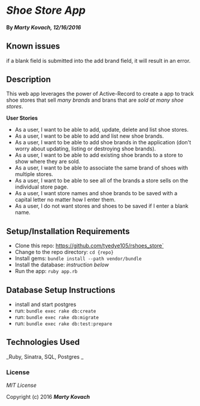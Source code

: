 # _Shoe Store App_

#### By _**Marty Kovach**, 12/16/2016_


## Known issues

if a blank field is submitted into the add brand field, it will result in an error.



## Description

This web app leverages the power of Active-Record to create a app to track shoe stores that sell _many brands_ and brans that are _sold at many shoe stores_.



**User Stories**

* As a user, I want to be able to add, update, delete and list shoe stores.
* As a user, I want to be able to add and list new shoe brands.
* As a user, I want to be able to add shoe brands in the application (don't worry about updating, listing or destroying shoe brands).
* As a user, I want to be able to add existing shoe brands to a store to show where they are sold.
* As a user, I want to be able to associate the same brand of shoes with multiple stores.
* As a user, I want to be able to see all of the brands a store sells on the individual store page.
* As a user, I want store names and shoe brands to be saved with a capital letter no matter how I enter them.
* As a user, I do not want stores and shoes to be saved if I enter a blank name.

## Setup/Installation Requirements

* Clone this repo: https://github.com/tyedye105/rshoes_store`
* Change to the repo directory: `cd {repo}`
* Install gems: `bundle install --path vendor/bundle`
* Install the database: *instruction below*
* Run the app: `ruby app.rb`

## Database Setup Instructions

* install and start postgres
* run: `bundle exec rake db:create`
* run: `bundle exec rake db:migrate`
* run: `bundle exec rake db:test:prepare`

## Technologies Used

_Ruby, Sinatra, SQL, Postgres _

### License

*MIT License*

Copyright (c) 2016 **_Marty Kovach_**
